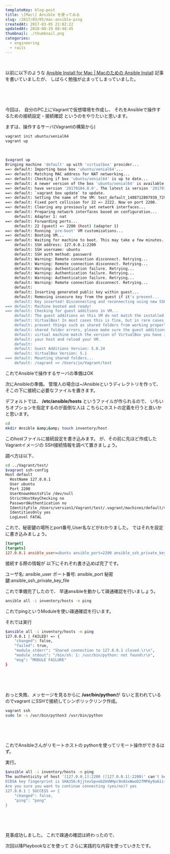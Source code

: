 ```yaml
---
templateKey: blog-post
title: \[Mac\] Ansible を使ってみる
slug: /2017/03/05/mac-ansible-ping
createdAt: 2017-03-05 21:02:22
updatedAt: 2018-08-29 08:48:45
thumbnail: ./thumbnail.png
categories: 
  - engineering
  - rails
---
```


&nbsp;

以前に以下のような
<a href="https://ver-1-0.net/2017/01/12/ansible-for-mac/">Ansible Install for Mac | Macのための Ansible Install</a>
記事を書いていましたが、
しばらく勉強が止まってしまっていました。

&nbsp;

&nbsp;

今回は、
自分のPC上にVagrantで仮想環境を作成し、
それをAnsibleで操作するための接続設定・接続確認
というのをやりたいと思います。

まずは、操作するサーバ(Vagrantの構築から)
```bash
vagrant init ubuntu/xenial64
vagrant up

```

&nbsp;
```bash
$vagrant up
Bringing machine 'default' up with 'virtualbox' provider...
==> default: Importing base box 'ubuntu/xenial64'...
==> default: Matching MAC address for NAT networking...
==> default: Checking if box 'ubuntu/xenial64' is up to date...
==> default: A newer version of the box 'ubuntu/xenial64' is available! You currently
==> default: have version '20170104.0.0'. The latest is version '20170303.1.0'. Run
==> default: `vagrant box update` to update.
==> default: Setting the name of the VM: test_default_1488712807930_72913
==> default: Fixed port collision for 22 => 2222. Now on port 2200.
==> default: Clearing any previously set network interfaces...
==> default: Preparing network interfaces based on configuration...
    default: Adapter 1: nat
==> default: Forwarding ports...
    default: 22 (guest) => 2200 (host) (adapter 1)
==> default: Running 'pre-boot' VM customizations...
==> default: Booting VM...
==> default: Waiting for machine to boot. This may take a few minutes...
    default: SSH address: 127.0.0.1:2200
    default: SSH username: ubuntu
    default: SSH auth method: password
    default: Warning: Remote connection disconnect. Retrying...
    default: Warning: Remote connection disconnect. Retrying...
    default: Warning: Authentication failure. Retrying...
    default: Warning: Authentication failure. Retrying...
    default: Warning: Authentication failure. Retrying...
    default: Warning: Remote connection disconnect. Retrying...
    default:
    default: Inserting generated public key within guest...
    default: Removing insecure key from the guest if it's present...
    default: Key inserted! Disconnecting and reconnecting using new SSH key...
==> default: Machine booted and ready!
==> default: Checking for guest additions in VM...
    default: The guest additions on this VM do not match the installed version of
    default: VirtualBox! In most cases this is fine, but in rare cases it can
    default: prevent things such as shared folders from working properly. If you see
    default: shared folder errors, please make sure the guest additions within the
    default: virtual machine match the version of VirtualBox you have installed on
    default: your host and reload your VM.
    default:
    default: Guest Additions Version: 5.0.24
    default: VirtualBox Version: 5.1
==> default: Mounting shared folders...
    default: /vagrant => /Users/jo/Vagrant/test

```

これでAnsibleで操作するサーバの準備はOK

次にAnsibleの準備。
管理人の場合は~/Ansibleというディレクトリを作って、
そこの下に接続に必要なファイルを置きます。

デフォルトでは、
<strong>/etc/ansible/hosts</strong>
というファイルが作られるので、
いちいちオプションを指定するのが面倒な人は
こちらにホストの定義を行うと良いかと思います。</pre>
```bash
cd
mkdir Ansible &amp;&amp; touch inventory/host

```
このhostファイルに接続設定を書き込みます。
が、その前に先ほど作成したVagrantイメージの
SSH接続情報を調べて置きましょう。

調べ方は以下、
```bash
cd ../Vagrant/test/
$vagrant ssh-config
Host default
  HostName 127.0.0.1
  User ubuntu
  Port 2200
  UserKnownHostsFile /dev/null
  StrictHostKeyChecking no
  PasswordAuthentication no
  IdentityFile /Users/version1/Vagrant/test/.vagrant/machines/default/virtualbox/private_key
  IdentitiesOnly yes
  LogLevel FATAL

```
これで、秘密鍵の場所とport番号,User名などがわかりました。
ではそれを設定に書き込みましょう。
```ini
[target]
[targets]
127.0.0.1 ansible_user=ubuntu ansible_port=2200 ansible_ssh_private_key_file=/Users/jo/Vagrant/t    est/.vagrant/machines/default/virtualbox/private_key

```
接続する際の情報が
以下にそれぞれ書き込めば完了です。

ユーザ名: ansible_user
ポート番号: ansible_port
秘密鍵:ansible_ssh_private_key_file

これで準備完了したので、
早速ansibleを動かして疎通確認を行いましょう。
```bash
ansible all -i inventory/hosts -m ping

```
これでpingというModuleを使い疎通確認を行います。

それでは実行
```bash
$ansible all -i inventory/hosts -m ping
127.0.0.1 | FAILED! => {
    "changed": false,
    "failed": true,
    "module_stderr": "Shared connection to 127.0.0.1 closed.\r\n",
    "module_stdout": "/bin/sh: 1: /usr/bin/python: not found\r\n",
    "msg": "MODULE FAILURE"
}

```
&nbsp;

&nbsp;

おっと失敗、メッセージを見るからに
<strong>/usr/bin/python</strong>が
ないと言われているのでvagrant にSSHで接続してシンボリックリンク作成。
```bash
vagrant ssh
sudo ln -s /usr/bin/python3 /usr/bin/python

```
&nbsp;

&nbsp;

これでAnsibleさんがリモートホストの
pythonを使ってリモート操作ができるはず。

実行。
```bash
$ansible all -i inventory/hosts -m ping
The authenticity of host '[127.0.0.1]:2200 ([127.0.0.1]:2200)' can't be established.
ECDSA key fingerprint is SHA256:KjjtevSpvebZmVWHpc9nASxWwoD2fMPAy9a61i+6Nac.
Are you sure you want to continue connecting (yes/no)? yes
127.0.0.1 | SUCCESS => {
    "changed": false,
    "ping": "pong"
}

```
&nbsp;

&nbsp;

見事成功しました。
これで疎通の確認は終わったので、

次回以降Playbookなどを使って
さらに実践的な内容を使っていきたです。
